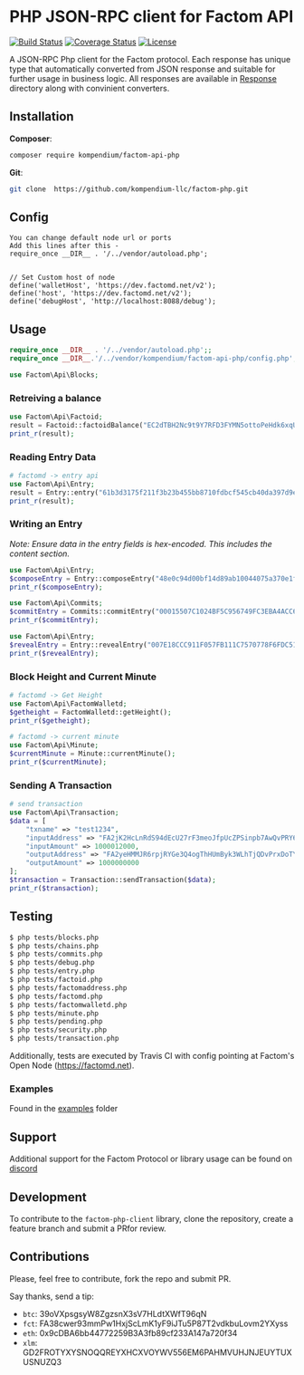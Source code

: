 # PHP JSON-RPC client for Factom API
[![Build Status](https://travis-ci.com/kompendium-llc/factom-php-client.svg?branch=master)](https://travis-ci.com/kompendium-llc/factom-php-client)
[![Coverage Status](https://camo.githubusercontent.com/275ed9ffa38cbe3b7080582a63b11457161071ec/68747470733a2f2f636f766572616c6c732e696f2f7265706f732f6769746875622f6464696d617269612f6b6f612d747970657363726970742d737461727465722f62616467652e7376673f6272616e63683d646576656c6f70)](https://coveralls.io/github/kompendium-llc/factom-ruby-client?branch=master)
[![License](https://img.shields.io/badge/license-MIT-blue.svg)](https://github.com/kompendium-llc/factom-php/blob/master/LICENSE)

A JSON-RPC Php client for the Factom protocol. Each response has unique type that automatically converted from JSON response and suitable for further usage in business logic. All responses are available in [Response](https://github.com/kompendium-llc/factom-php-client/tree/master/src/Factom/Api/Responses) directory along with convinient converters.

## Installation
   
**Composer**:
```bash
composer require kompendium/factom-api-php
```

**Git**:
```bash
git clone  https://github.com/kompendium-llc/factom-php.git
```

## Config
    You can change default node url or ports
    Add this lines after this -
    require_once __DIR__ . '/../vendor/autoload.php';

    
    // Set Custom host of node
    define('walletHost', 'https://dev.factomd.net/v2');
    define('host', 'https://dev.factomd.net/v2');
    define('debugHost', 'http://localhost:8088/debug');

## Usage

```php
require_once __DIR__ . '/../vendor/autoload.php';;
require_once __DIR__.'/../vendor/kompendium/factom-api-php/config.php';

use Factom\Api\Blocks;
```

### Retreiving a balance

```php
use Factom\Api\Factoid;
result = Factoid::factoidBalance("EC2dTBH2Nc9t9Y7RFD3FYMN5ottoPeHdk6xqUWEc6eHVoBPj6CmH");
print_r(result); 

```

### Reading Entry Data
```php
# factomd -> entry api
use Factom\Api\Entry;
result = Entry::entry("61b3d3175f211f3b23b455bb8710fdbcf545cb40da397d9e20b26eca31c389a6");
print_r(result);
```

### Writing an Entry
*Note: Ensure data in the entry fields is hex-encoded. This includes the content section.*

```php
use Factom\Api\Entry;
$composeEntry = Entry::composeEntry("48e0c94d00bf14d89ab10044075a370e1f55bcb28b2ff16206d865e192827645","EC2DKSYyRcNWf7RS963VFYgMExo1824HVeCfQ9PGPmNzwrcmgm2r");
print_r($composeEntry);

use Factom\Api\Commits;
$commitEntry = Commits::commitEntry("00015507C1024BF5C956749FC3EBA4ACC60FD485FB100E601070A44FCCE54FF358D60669854734013B6A27BCCEB6A42D62A3A8D02A6F0D73653215771DE243A63AC048A18B59DA29F4CBD953E6EBE684D693FDCA270CE231783E8ECC62D630F983CD59E559C6253F84D1F54C8E8D8665D493F7B4A4C1864751E3CDEC885A64C2144E0938BF648A00");
print_r($commitEntry);

use Factom\Api\Entry;
$revealEntry = Entry::revealEntry("007E18CCC911F057FB111C7570778F6FDC51E189F35A6E6DA683EC2A264443531F000E0005746573745A0005746573745A48656C6C6F20466163746F6D21");
print_r($revealEntry);
```

### Block Height and Current Minute
```php
# factomd -> Get Height
use Factom\Api\FactomWalletd;
$getheight = FactomWalletd::getHeight();
print_r($getheight);

# factomd -> current minute
use Factom\Api\Minute;
$currentMinute = Minute::currentMinute();
print_r($currentMinute);
```

### Sending A Transaction
```php
# send transaction
use Factom\Api\Transaction;
$data = [
    "txname" => "test1234",
    "inputAddress" => "FA2jK2HcLnRdS94dEcU27rF3meoJfpUcZPSinpb7AwQvPRY6RL1Q",
    "inputAmount" => 1000012000,
    "outputAddress" => "FA2yeHMMJR6rpjRYGe3Q4ogThHUmByk3WLhTjQDvPrxDoTYF8BbC",
    "outputAmount" => 1000000000
];
$transaction = Transaction::sendTransaction($data);
print_r($transaction);
```

## Testing

```bash
$ php tests/blocks.php
$ php tests/chains.php
$ php tests/commits.php
$ php tests/debug.php
$ php tests/entry.php
$ php tests/factoid.php
$ php tests/factomaddress.php
$ php tests/factomd.php
$ php tests/factomwalletd.php
$ php tests/minute.php
$ php tests/pending.php
$ php tests/security.php
$ php tests/transaction.php
```

Additionally, tests are executed by Travis CI with config pointing at Factom's Open Node (https://factomd.net).

### Examples

Found in the [examples]("examples/Readme.md") folder

## Support

Additional support for the Factom Protocol or library usage can be found on [discord](https://discord.gg/mYmcQM2)

## Development

To contribute to the `factom-php-client` library, clone the repository, create a feature branch and submit a PRfor review.

## Contributions

Please, feel free to contribute, fork the repo and submit PR.

Say thanks, send a tip:

- `btc`: 39oVXpsgsyW8ZgzsnX3sV7HLdtXWfT96qN
- `fct`: FA38cwer93mmPw1HxjScLmK1yF9iJTu5P87T2vdkbuLovm2YXyss
- `eth`: 0x9cDBA6bb44772259B3A3fb89cf233A147a720f34
- `xlm`: GD2FROTYXYSNOQQREYXHCXVOYWV556EM6PAHMVUHJNJEUYTUXUSNUZQ3

